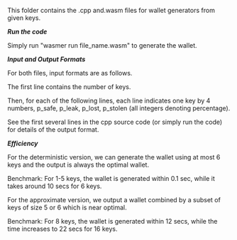 This folder contains the .cpp and.wasm files for wallet generators from given keys.

***Run the code***

Simply run "wasmer run file_name.wasm" to generate the wallet.

***Input and Output Formats***

For both files, input formats are as follows.

The first line contains the number of keys.

Then, for each of the following lines, each line indicates one key by 4 numbers, p_safe, p_leak, p_lost, p_stolen (all integers denoting percentage).

See the first several lines in the cpp source code (or simply run the code) for details of the output format.

***Efficiency***

For the deterministic version, we can generate the wallet using at most 6 keys and the output is always the optimal wallet.

Benchmark: For 1-5 keys, the wallet is generated within 0.1 sec, while it takes around 10 secs for 6 keys.

For the approximate version, we output a wallet combined by a subset of keys of size 5 or 6 which is near optimal.

Benchmark: For 8 keys, the wallet is generated within 12 secs, while the time increases to 22 secs for 16 keys.

